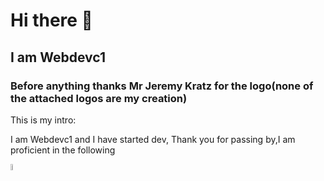 # Hi there 👋

## I am Webdevc1

### Before anything thanks Mr Jeremy Kratz for the logo(none of the attached logos are my creation)

This is my intro:

I am Webdevc1 and I have started dev, Thank you for passing by,I am proficient in the following

<picture>
<img src="https://raw.githubusercontent.com/isocpp/logos/master/cpp_logo.png" alt="C++"width=5% height=5%>
 
</picture>

<!--
**Webdevc1/Webdevc1** is a ✨ _special_ ✨ repository because its `README.md` (this file) appears on your GitHub profile.

Here are some ideas to get you started:

- 🔭 I’m currently working on ...
- 🌱 I’m currently learning ...
- 👯 I’m looking to collaborate on ...
- 🤔 I’m looking for help with ...
- 💬 Ask me about ...
- 📫 How to reach me: ...
- 😄 Pronouns: ...
- ⚡ Fun fact: ...
-->
